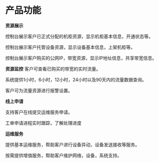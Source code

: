 # 产品功能

**资源展示**

   控制台展示客户已正式分配的机柜资源，显示机柜基本信息，开通状态等。

   控制台展示客户托管设备资源，显示设备基本信息，上架机柜等。
  
   控制台展示客户购买的公网IP，带宽资源，显示IP地址信息，共享带宽信息。
   
 **资源监控**
客户可查看已购买的带宽的实时流量。

系统提供1小时，6小时，12小时，24小时以及90天内的流量数据查询。

客户可为流量资源进行报警设置。


**线上申请**
    
   支持客户在线提交运维服务申请。

   工单申请进程实时跟踪，了解处理进度

**运维服务**
    
   提供基本运维服务，帮助客户进行设备异动，设备发送接收等服务。

   按需提供增值服务，帮助客户维护网络，设备，系统支持。

